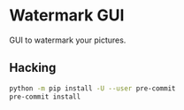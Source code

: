 # Watermark GUI

GUI to watermark your pictures.

## Hacking

```bash
python -m pip install -U --user pre-commit
pre-commit install
```
